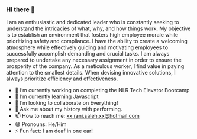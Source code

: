 ### Hi there 👋

<!--
**SalehRani/SalehRani** is a ✨ _special_ ✨ repository because its `README.md` (this file) appears on your GitHub profile.

Here are some ideas to get you started:

- 🔭 I’m currently working on ...
- 🌱 I’m currently learning ...
- 👯 I’m looking to collaborate on ...
- 🤔 I’m looking for help with ...
- 💬 Ask me about ...
- 📫 How to reach me: ...
- 😄 Pronouns: ...
- ⚡ Fun fact: ...
-->

I am an enthusiastic and dedicated leader who is constantly seeking to understand the intricacies of what, why, and how things work. My objective is to establish an environment that fosters high employee morale while prioritizing safety and compliance. I have the ability to create a welcoming atmosphere while effectively guiding and motivating employees to successfully accomplish demanding and crucial tasks. I am always prepared to undertake any necessary assignment in order to ensure the prosperity of the company. As a meticulous worker, I find value in paying attention to the smallest details. When devising innovative solutions, I always prioritize efficiency and effectiveness.

- 🔭 I’m currently working on completing the NLR Tech Elevator Bootcamp
- 🌱 I’m currently learning Javascript
- 👯 I’m looking to collaborate on Everything!
- 💬 Ask me about my history with performing.
- 📫 How to reach me: xx.rani.saleh.xx@hotmail.com
- 😄 Pronouns: He/Him
- ⚡ Fun fact: I am deaf in one ear!